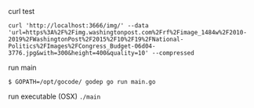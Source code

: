 
curl test
```
curl 'http://localhost:3666/img/' --data 'url=https%3A%2F%2Fimg.washingtonpost.com%2Frf%2Fimage_1484w%2F2010-2019%2FWashingtonPost%2F2015%2F10%2F19%2FNational-Politics%2FImages%2FCongress_Budget-06d04-3776.jpg&with=300&height=400&quality=10' --compressed
```

run main
```
$ GOPATH=/opt/gocode/ godep go run main.go 
```

run executable (OSX)
`./main`